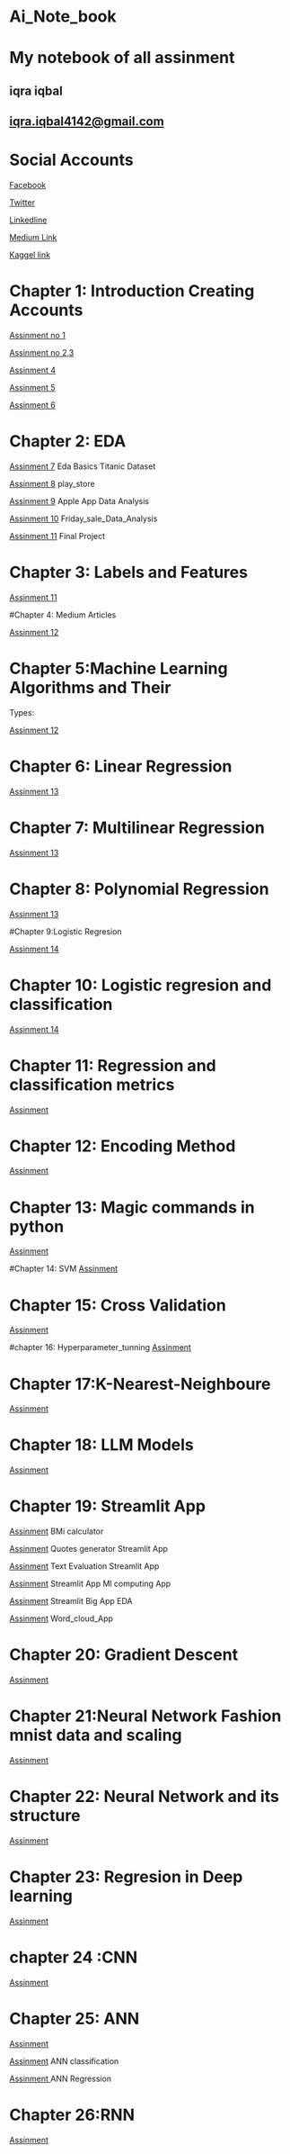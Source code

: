 # Ai_Note_book
# My notebook of all assinment 
## iqra iqbal
## iqra.iqbal4142@gmail.com

# Social Accounts
[
Facebook](https://www.facebook.com/profile.php?viewas=100000686899395&id=61550254486459)

[Twitter
](https://twitter.com/IqraIqbal4142)

[Linkedline ](https://www.linkedin.com/in/iqra-iqbal4142/)

[Medium Link](https://medium.com/@iqra.iqbal4142)

[Kaggel link ](https://www.kaggle.com/code/iqraiqbal142/apple-dataset-analysis)





# Chapter 1: Introduction Creating Accounts

[ Assinment no 1](https://drive.google.com/file/d/1Gf81okuw0GoW_FEynDSHt3dcDyuZsri6/view?usp=drive_link)

 [Assinment no 2,3](https://drive.google.com/drive/folders/1zN3q_9AH-oBlf5XDDAbQ-XBVcElpAUa0)

[ Assinment 4](https://drive.google.com/file/d/13MghPIcmcvl-QnlGFbvC3CUjbLKRB9rV/view?usp=drive_link)

[Assinment 5](https://drive.google.com/file/d/1-S7KDma8O-Ccdeh_ChNErllemM0JCXuI/view?usp=drive_link)

[Assinment 6](https://drive.google.com/file/d/1Cuac_6iDNT9pHreJePuNvVYKfziG2rpM/view?usp=drive_link)
# Chapter 2: EDA
[Assinment 7](https://colab.research.google.com/drive/196ivTSQ2dbpkA57umTX71jP99JUtJron) Eda Basics Titanic Dataset

[ Assinment 8](https://drive.google.com/file/d/15RsiI4PBy26EhQu1gtIrp3zsSrlDUiu9/view?usp=drive_link) play_store

[Assinment 9](https://colab.research.google.com/drive/15Vl8n_d6slgpo8GyFd2c6UtRUJIthw9a)  Apple App Data Analysis

[Assinment 10](https://drive.google.com/file/d/1Dq-PoCFOJFZCY5lJd0_r9IioZOo7Poei/view?usp=drive_link) Friday_sale_Data_Analysis

[Assinment 11](https://www.kaggle.com/code/iqraiqbal142/apple-dataset-analysis)   Final Project


# Chapter 3: Labels and Features
[Assinment 11](https://drive.google.com/file/d/16wv6NLCxghjTfPQo1D3gnS1REdgtQS_W/view?usp=sharing)

#Chapter 4: Medium Articles

[Assinment 12](https://medium.com/@iqra.iqbal4142)

# Chapter 5:Machine Learning Algorithms and Their
Types:

[Assinment 12](https://drive.google.com/file/d/1NMztNqS8tCIo3MVtmEdcn8riGgGlFnHA/view?usp=drive_link)

# Chapter 6: Linear Regression

[Assinment 13](https://drive.google.com/file/d/1xLIunfMCamw9u6XTOkrMtTnNv93cXsv4/view?usp=drive_link)



# Chapter 7: Multilinear Regression

[Assinment 13](https://drive.google.com/file/d/1zbnoQrVDV-1XWWW_mElntC_ubEdzb6Ti/view?usp=drive_link)

# Chapter 8: Polynomial Regression
[Assinment 13](https://colab.research.google.com/drive/13UcIGc61pXKPhJ97kEDQBjHLEQ72waZ-?usp=sharing)


#Chapter 9:Logistic Regresion

[Assinment 14](https://drive.google.com/file/d/1Nl1WHmfzuLgJgsnVGwPBJ-FgkMpqGCn6/view?usp=sharing)



# Chapter 10: Logistic regresion and classification

[Assinment 14](https://drive.google.com/file/d/1LV8vWtwCjoR6Wl3dln4JocRXUm1OwxqY/view?usp=drive_link)


# Chapter 11: Regression and classification metrics

[Assinment
](https://colab.research.google.com/drive/1E-v7O4v1SFWZ44dc0QilIG492iBxDP_d?usp=sharing)

# Chapter 12: Encoding Method

[Assinment](https://drive.google.com/file/d/1Mv6_zG4vtL0pXbC24yLvUUQfeQdy5NLX/view?usp=drive_link)

# Chapter 13: Magic commands in python
[Assinment](https://drive.google.com/file/d/1Ji_XmNyPhZO_MxIhoTrs3P1_gz42LFmT/view?usp=drive_link)

#Chapter 14: SVM
[Assinment](https://colab.research.google.com/drive/12DtrBkQzrSnTQGGRsgHfdHv8WnCEOI2A?usp=sharing)

# Chapter 15: Cross Validation
[Assinment
](https://colab.research.google.com/drive/1MUJ139zbYrl-kNJmGR0MfljD7LbVnRZ4?usp=sharing)

#chapter 16: Hyperparameter_tunning
[Assinment](https://colab.research.google.com/drive/1IpftWMbu2xhEeZfgxc8E_XyKypBTcZ2n?usp=sharing)

# Chapter 17:K-Nearest-Neighboure
[Assinment](https://colab.research.google.com/drive/1eQ7pL_lll0AS6UEMtX9k5XsdSgjYxYM7?usp=sharing)

# Chapter 18: LLM Models
[Assinment](https://drive.google.com/file/d/1-9ZPmBnFd9WfFssrRyPdKI3dgWKdbb8h/view?usp=drive_link)



# Chapter 19: Streamlit App
[Assinment](https://docs.google.com/document/d/1koLANF0JkZBwazBtIZgasL8QEuwNtA3Z7cpotsrt5j8/edit?usp=sharing) BMi calculator


[Assinment](https://drive.google.com/file/d/1EDVC3io6suB1MWZ3-HAX9YbURV_4J9w7/view?usp=drive_link) Quotes generator Streamlit App

[Assinment](https://drive.google.com/file/d/1tupnUl98yEOKOB9KITrFY-GAclnT4iB-/view?usp=drive_link) Text Evaluation  Streamlit App

[Assinment](https://drive.google.com/file/d/1o_VaQdJzeY1Z03yQkppJGlrPxKT0F9X3/view?usp=sharing) Streamlit App Ml computing App


[Assinment](https://drive.google.com/file/d/1hW1I9_nQLGnrUfrw4pjMm3_YA7LYED7-/view?usp=drive_link) Streamlit Big App EDA

[Assinment](https://drive.google.com/file/d/1jvatar5hLni1iHV9MjFMCJyaRO3fV46W/view?usp=drive_link) Word_cloud_App

# Chapter 20: Gradient Descent
 [Assinment](https://drive.google.com/file/d/1PWOAK8L8vcpL-SFD3KwrWgN8raH0x7gI/view?usp=drive_link)

# Chapter 21:Neural Network Fashion mnist data and scaling

 [Assinment](https://drive.google.com/file/d/1AIhN9FzZCt37i53uwBRuxouYqeOWfr8q/view?usp=drive_link)

 # Chapter 22: Neural Network and its structure

 [Assinment](https://drive.google.com/file/d/1EQ_NksFGBD26_asgeYFmovSxge1YPcoz/view?usp=sharing)


 # Chapter 23: Regresion in Deep learning
  [Assinment](https://colab.research.google.com/drive/1gXl4bj9aT7DpODNHtaeOWGd3LgdQcdIx?usp=sharing
  )


# chapter 24 :CNN
[Assinment ](https://colab.research.google.com/drive/1BmBUrDl__QaS3QoElmv1Fqj4NTFA5yiK?usp=sharing)

# Chapter 25: ANN
[Assinment](https://colab.research.google.com/drive/1u80AnlFmfJeAcpH0xE3KFQ4kdCmOnDar?usp=sharing)

[Assinment](https://colab.research.google.com/drive/17SMSbD-BUpXOZkv-gA9Hlqsx2S6EecVf?usp=sharing) ANN classification

[Assinment ](https://colab.research.google.com/drive/1SeYyaLyYo3L8ttEPaoLhI2twWdqlz0RL?usp=sharing) ANN Regression


  # Chapter 26:RNN
   [Assinment](https://colab.research.google.com/drive/1g7xwueKcoWAEbSBt3fg_OuefZlEZeJaB?usp=sharing)

   

  
